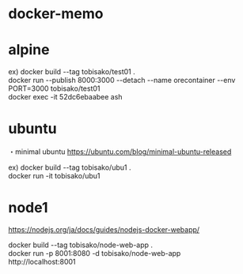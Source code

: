 # docker-memo

# alpine

ex)
docker build --tag tobisako/test01 .  
docker run --publish 8000:3000 --detach --name orecontainer --env PORT=3000 tobisako/test01  
docker exec -it 52dc6ebaabee ash  


# ubuntu

・minimal ubuntu
https://ubuntu.com/blog/minimal-ubuntu-released

ex)
docker build --tag tobisako/ubu1 .  
docker run -it tobisako/ubu1


# node1
https://nodejs.org/ja/docs/guides/nodejs-docker-webapp/

docker build --tag tobisako/node-web-app .  
docker run -p 8001:8080 -d tobisako/node-web-app  
http://localhost:8001
